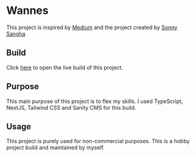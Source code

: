 # Wannes

This project is inspired by [Medium](https://medium.com) and the project created by [Sonny Sangha](https://www.youtube.com/channel/UCqeTj_QAnNlmt7FwzNwHZnA)

## Build

Click [here](https://wannes-blog.vercel.app/) to open the live build of this project.

## Purpose

This main purpose of this project is to flex my skills. I used TypeScript, NextJS, Tailwind CSS and Sanity CMS for this build.

## Usage

This project is purely used for non-commercial purposes. This is a hobby project build and maintained by myself.

